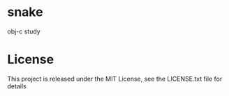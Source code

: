 # snake
obj-c study
# License
This project is released under the MIT License, see the LICENSE.txt file for details
